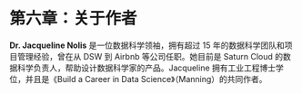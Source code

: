 # 第六章：关于作者

**Dr. Jacqueline Nolis** 是一位数据科学领袖，拥有超过 15 年的数据科学团队和项目管理经验，曾在从 DSW 到 Airbnb 等公司任职。她目前是 Saturn Cloud 的数据科学负责人，帮助设计数据科学家的产品。Jacqueline 拥有工业工程博士学位，并且是《Build a Career in Data Science》（Manning）的共同作者。
